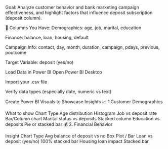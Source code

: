 Goal: Analyze customer behavior and bank marketing campaign effectiveness, and highlight factors that influence deposit subscription (deposit column).

🔸 Columns You Have:
Demographics: age, job, marital, education

Finance: balance, loan, housing, default

Campaign Info: contact, day, month, duration, campaign, pdays, previous, poutcome

Target Variable: deposit (yes/no)


 Load Data in Power BI
Open Power BI Desktop

Import your .csv file

Verify data types (especially date, numeric vs text)

Create Power BI Visuals to Showcase Insights
 📈 1.Customer Demographics

What to show	Chart Type
Age distribution	Histogram
Job vs deposit rate	Bar/Column chart
Marital status vs deposits	Stacked column
Education vs deposits	Pie or stacked bar
💰 2. Financial Behavior

Insight	Chart Type
Avg balance of deposit vs no	Box Plot / Bar
Loan vs deposit (yes/no)	100% stacked bar
Housing loan impact	Stacked bar

